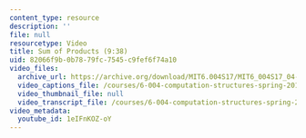 ```yaml
---
content_type: resource
description: ''
file: null
resourcetype: Video
title: Sum of Products (9:38)
uid: 82066f9b-0b78-79fc-7545-c9fef6f74a10
video_files:
  archive_url: https://archive.org/download/MIT6.004S17/MIT6_004S17_04-02-01_300k.mp4
  video_captions_file: /courses/6-004-computation-structures-spring-2017/a648686e6f63564f9b1b59578d4daf06_1eIFnKOZ-oY.vtt
  video_thumbnail_file: null
  video_transcript_file: /courses/6-004-computation-structures-spring-2017/b395a98f1d3635dbc9d41eb923fce4d1_1eIFnKOZ-oY.pdf
video_metadata:
  youtube_id: 1eIFnKOZ-oY
---
```

